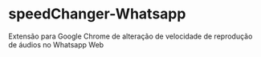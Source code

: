 # speedChanger-Whatsapp
 Extensão para Google Chrome de alteração de velocidade de reprodução de áudios no Whatsapp Web

